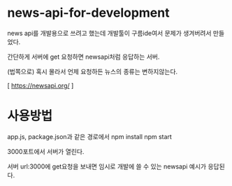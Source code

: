 # news-api-for-development

news api를 개발용으로 쓰려고 했는데 
개발툴이 구름ide여서 문제가 생겨버려서 만들었다. 

간단하게 서버에 get 요청하면 newsapi처럼 응답하는 서버. 

(법쪽으로) 혹시 몰라서 언제 요청하든 뉴스의 종류는 변하지않는다. 

[ https://newsapi.org/ ]

# 사용방법

app.js, package.json과 같은 경로에서 
  npm install 
  npm start 

3000포트에서 서버가 열린다. 

서버 url:3000에 get요청을 보내면 임시로 개발에 쓸 수 있는 newsapi 예시가 응답된다.  
